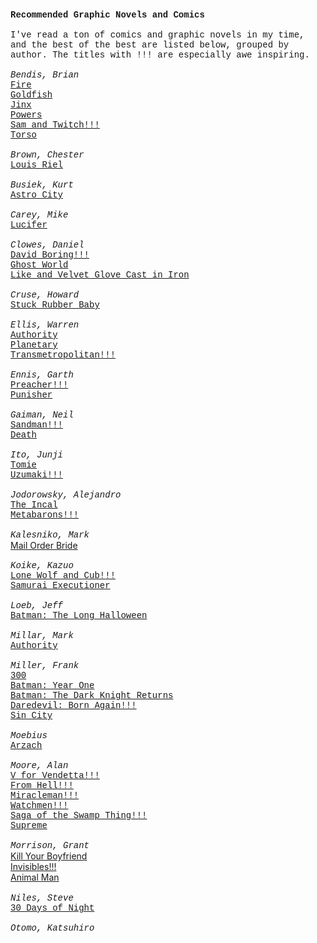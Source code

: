 <span style="font-family:courier new;font-size:100%;"><b>Recommended Graphic Novels and Comics</b>
<br />
<br />I've read a ton of comics and graphic novels in my time, and the best of the best are listed below, grouped by author.  The titles with !!! are especially awe inspiring.
<br />
<br /><i>Bendis, Brian</i>
<br /><a href="http://www.amazon.com/exec/obidos/tg/detail/-/1582400717/ref=pd_sim_books_2/104-0706079-0483121?v=glance&s=books">Fire</a>
<br /><a href="http://www.amazon.com/exec/obidos/tg/detail/-/1582401950/qid=1092063905/sr=8-2/ref=pd_ka_2/104-0706079-0483121?v=glance&amp;s=books&n=507846">Goldfish</a>
<br /><a href="http://www.amazon.com/exec/obidos/tg/detail/-/1582401799/ref=pd_bxgy_text_1/104-0706079-0483121?v=glance&amp;s=books&st=*">Jinx</a>
<br /><a href="http://www.amazon.com/exec/obidos/tg/listmania/list-browse/-/23CB59H5HUGJ/qid=1092064010/sr=5-2/ref=sr_5_2/104-0706079-0483121">Powers</a>
<br /><a href="http://www.amazon.com/exec/obidos/tg/detail/-/1582401764/qid=1092064010/sr=5-1/ref=cm_lm_asin/104-0706079-0483121?v=glance">Sam and Twitch!!!</a>
<br /><a href="http://www.amazon.com/exec/obidos/tg/detail/-/1582401748/ref=pd_sim_books_1/104-0706079-0483121?v=glance&amp;s=books">Torso</a>
<br />
<br /><i>Brown, Chester</i>
<br /><a href="http://www.amazon.com/exec/obidos/tg/detail/-/1896597637/qid=1092063312/sr=1-1/ref=sr_1_1/104-0706079-0483121?v=glance&s=books">Louis Riel</a>
<br />
<br /><i>Busiek, Kurt</i>
<br /><a href="http://www.amazon.com/exec/obidos/tg/detail/-/156389551X/qid=1092065528/sr=1-1/ref=sr_1_1/104-0706079-0483121?v=glance&amp;s=books">Astro City</a>
<br />
<br /><i>Carey, Mike</i>
<br /><a href="http://www.amazon.com/exec/obidos/tg/listmania/list-browse/-/1G8BSQLUCVO8I/qid=1092065621/sr=5-2/ref=sr_5_2/104-0706079-0483121">Lucifer</a>
<br />
<br /><i>Clowes, Daniel</i>
<br /><a href="http://www.amazon.com/exec/obidos/ASIN/0375714529/qid=1092063312/sr=ka-2/ref=pd_ka_2/104-0706079-0483121">David Boring!!!</a>
<br /><a href="http://www.amazon.com/exec/obidos/tg/detail/-/1560974273/ref=pd_bxgy_text_1/104-0706079-0483121?v=glance&s=books&amp;st=*">Ghost World</a>
<br /><a href="http://www.amazon.com/exec/obidos/tg/detail/-/1560971169/ref=pd_sim_books_3/104-0706079-0483121?v=glance&s=books">Like and Velvet Glove Cast in Iron</a>
<br />
<br /><i>Cruse, Howard</i>
<br /><a href="http://www.amazon.com/exec/obidos/tg/detail/-/1563892553/qid=1092063500/sr=1-1/ref=sr_1_1/104-0706079-0483121?v=glance&amp;s=books">Stuck Rubber Baby</a>
<br />
<br /><i>Ellis, Warren</i>
<br /><a href="http://www.amazon.com/exec/obidos/tg/listmania/list-browse/-/49VDE5VPM35O/ref=cm_lm_lists/104-0706079-0483121">Authority</a>
<br /><a href="http://www.amazon.com/exec/obidos/tg/detail/-/1563897776/ref=lpr_g_1/104-0706079-0483121?v=glance&s=books">Planetary</a>
<br /><a href="http://www.amazon.com/exec/obidos/tg/listmania/list-browse/-/ZTOZ1GP99L54/qid=1092063711/sr=5-1/ref=sr_5_1/104-0706079-0483121">Transmetropolitan!!!</a>
<br />
<br /><i>Ennis, Garth</i>
<br /><a href="http://www.amazon.com/exec/obidos/tg/listmania/list-browse/-/3BEDXHE1US6LC/qid=1092064460/sr=5-1/ref=sr_5_1/104-0706079-0483121">Preacher!!!</a>
<br /><a href="http://www.amazon.com/exec/obidos/tg/detail/-/078510982X/qid=1092064782/sr=8-1/ref=sr_8_xs_ap_i1_xgl14/104-0706079-0483121?v=glance&amp;s=books&n=507846">Punisher</a>
<br />
<br /><i>Gaiman, Neil</i>
<br /><a href="http://www.amazon.com/exec/obidos/tg/listmania/list-browse/-/QH45G9HUS7U2/qid=1092064806/sr=5-1/ref=sr_5_1/104-0706079-0483121">Sandman!!!
<br />Death</a>
<br />
<br /><i>Ito, Junji</i>
<br /><a href="http://www.amazon.com/exec/obidos/tg/detail/-/1588990532/qid=1092066014/sr=1-9/ref=sr_1_9/104-0706079-0483121?v=glance&amp;s=books">Tomie</a>
<br /><a href="http://www.amazon.com/exec/obidos/tg/detail/-/1569317143/qid=1092065960/sr=1-1/ref=sr_1_1/104-0706079-0483121?v=glance&s=books">Uzumaki!!!</a>
<br />
<br /><i>Jodorowsky, Alejandro</i>
<br /><a href="http://www.humanoids-publishing.com/products/prod.php?id=100">The Incal</a>
<br /><a href="http://www.amazon.com/exec/obidos/tg/detail/-/096724014X/qid=1092064158/sr=1-4/ref=sr_1_4/104-0706079-0483121?v=glance&amp;s=books">Metabarons!!!</a>
<br />
<br /><i></span><span style="font-size:100%;"> </span> <span style="font-family:courier new;font-size:100%;">Kalesniko, Mark</i>
<br /><a href="http://www.amazon.com/exec/obidos/tg/detail/-/1560974109/qid=1092064847/sr=8-4/ref=sr_8_xs_ap_i4_xgl14/104-0706079-0483121?v=glance&s=books&amp;n=507846">Mail Order Bride</a>
<br /></span><span style="font-family:courier new;font-size:100%;">
<br /><i>Koike, Kazuo</i>
<br /><a href="http://www.amazon.com/exec/obidos/tg/listmania/list-browse/-/E5YHJ4I724CW/qid=1092065768/sr=5-1/ref=sr_5_1/104-0706079-0483121">Lone Wolf and Cub!!!</a>
<br /><a href="http://www.amazon.com/exec/obidos/tg/detail/-/1593072074/qid=1092065822/sr=1-5/ref=sr_1_5/104-0706079-0483121?v=glance&s=books">Samurai Executioner</a>
<br />
<br /><i>Loeb, Jeff</i>
<br /><a href="http://www.amazon.com/exec/obidos/tg/detail/-/1563894696/ref=pd_sim_books_1/104-0706079-0483121?v=glance&amp;s=books">Batman: The Long Halloween</a>
<br />
<br /><i>Millar, Mark</i>
<br /><a href="http://www.amazon.com/exec/obidos/tg/listmania/list-browse/-/49VDE5VPM35O/ref=cm_lm_lists/104-0706079-0483121">Authority</a>
<br />
<br /><i>Miller, Frank</i>
<br /><a href="http://www.amazon.com/exec/obidos/tg/detail/-/1569714029/qid=1092064872/sr=1-3/ref=sr_1_3/104-0706079-0483121?v=glance&s=books">300</a>
<br /><a href="http://www.amazon.com/exec/obidos/tg/detail/-/0930289331/qid=1092065055/sr=1-2/ref=sr_1_2/104-0706079-0483121?v=glance&amp;s=books">Batman: Year One</a>
<br /><a href="http://www.amazon.com/exec/obidos/tg/detail/-/1563893428/ref=pd_sim_books_1/104-0706079-0483121?v=glance&s=books">Batman: The Dark Knight Returns</a>
<br /><a href="http://www.amazon.com/exec/obidos/ASIN/0871352974/qid=1092064872/sr=ka-1/ref=pd_ka_1/104-0706079-0483121">Daredevil: Born Again!!!</a>
<br /><a href="http://www.amazon.com/exec/obidos/tg/detail/-/1569710481/qid=1092064872/sr=12-9/104-0706079-0483121?v=glance&amp;s=books">Sin City</a>
<br />
<br /><i>Moebius</i>
<br /><a href="http://www.amazon.com/exec/obidos/ASIN/0743400151/qid=1092064222/sr=ka-1/ref=pd_ka_1/104-0706079-0483121">Arzach</a>
<br />
<br /><i>Moore, Alan</i>
<br /><a href="http://www.amazon.com/exec/obidos/tg/detail/-/0930289528/ref=pd_sim_books_2/104-0706079-0483121?v=glance&s=books">V for Vendetta!!!</a>
<br /><a href="http://www.amazon.com/exec/obidos/tg/detail/-/0958578346/ref=pd_sim_books_2/104-0706079-0483121?v=glance&amp;s=books">From Hell!!!</a>
<br /><a href="http://www.amazon.com/exec/obidos/tg/detail/-/0913035610/qid=1092066495/sr=8-4/ref=sr_8_xs_ap_i4_xgl14/104-0706079-0483121?v=glance&s=books&amp;n=507846">Miracleman!!!</a>
<br /><a href="http://www.amazon.com/exec/obidos/tg/detail/-/0930289234/ref=pd_sim_books_1/104-0706079-0483121?v=glance&s=books">Watchmen!!!</a>
<br /><a href="http://www.amazon.com/exec/obidos/tg/listmania/list-browse/-/131VZBPEA5MJU/qid=1092065150/sr=5-1/ref=sr_5_1/104-0706079-0483121">Saga of the Swamp Thing!!!</a>
<br /><a href="http://www.amazon.com/exec/obidos/ASIN/0971024952/ref=pd_sxp_elt_l1/104-0706079-0483121">Supreme</a>
<br />
<br /><i></span><span style="font-family:courier new;font-size:100%;">Morrison, Grant</i>
<br /><a href="http://www.amazon.com/exec/obidos/tg/detail/-/156389453X/qid=1092065187/sr=8-1/ref=sr_8_xs_ap_i1_xgl14/104-0706079-0483121?v=glance&amp;s=books&n=507846">Kill Your Boyfriend</a>
<br /><a href="http://www.amazon.com/exec/obidos/tg/detail/-/1563892677/qid=1092065201/sr=1-4/ref=sr_1_4/104-0706079-0483121?v=glance&amp;s=books">Invisibles!!!</a>
<br /><a href="http://www.amazon.com/exec/obidos/tg/detail/-/1563890054/qid=1092065234/sr=1-1/ref=sr_1_1/104-0706079-0483121?v=glance&s=books">Animal Man</a>
<br />
<br /></span><span style="font-family:courier new;"><span style="font-size:100%;"><i>Niles, Steve</i>
<br /><a href="http://www.amazon.com/exec/obidos/tg/detail/-/0971977550/qid=1092065254/sr=1-1/ref=sr_1_1/104-0706079-0483121?v=glance&amp;s=books">30 Days of Night</a>
<br />
<br /><i>Otomo, Katsuhiro</i>
